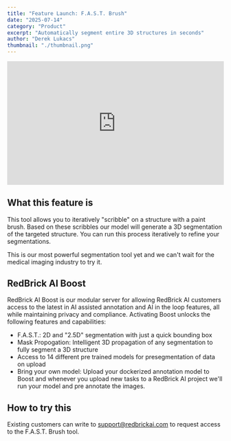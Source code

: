 ```yaml
---
title: "Feature Launch: F.A.S.T. Brush"
date: "2025-07-14"
category: "Product"
excerpt: "Automatically segment entire 3D structures in seconds"
author: "Derek Lukacs"
thumbnail: "./thumbnail.png"
---
```


<iframe
  src="https://player.mux.com/cXhzAiW1AmsHY01eRbEYFcTEAn0102aGN8sbt8JprP6Dfw?metadata-video-title=RedBrick+AI+FAST+Brush"
  style="width: 100%; border: none; aspect-ratio: 473/270;"
  allow="accelerometer; gyroscope; autoplay; encrypted-media; picture-in-picture;"
  allowfullscreen
></iframe>

## What this feature is

This tool allows you to iteratively "scribble" on a structure with a paint brush. Based on these scribbles our model will generate a 3D segmentation of the targeted structure. You can run this process iteratively to refine your segmentations.

This is our most powerful segmentation tool yet and we can't wait for the medical imaging industry to try it.

## RedBrick AI Boost

RedBrick AI Boost is our modular server for allowing RedBrick AI customers access to the latest in AI assisted annotation and AI in the loop features, all while maintaining privacy and compliance. Activating Boost unlocks the following features and capabilities:

- F.A.S.T.: 2D and "2.5D" segmentation with just a quick bounding box
- Mask Propogation: Intelligent 3D propagation of any segmentation to fully segment a 3D structure
- Access to 14 different pre trained models for presegmentation of data on upload
- Bring your own model: Upload your dockerized annotation model to Boost and whenever you upload new tasks to a RedBrick AI project we'll run your model and pre annotate the images.

## How to try this

Existing customers can write to support@redbrickai.com to request access to the F.A.S.T. Brush tool.
